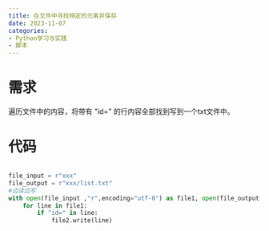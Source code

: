 ```yaml
---
title: 在文件中寻找特定的元素并保存
date: 2023-11-07
categories:
- Python学习与实践
- 脚本
---
```


# 需求

遍历文件中的内容，将带有 "id=" 的行内容全部找到写到一个txt文件中。

# 代码


```python

file_input = r"xxx"
file_output = r"xxx/list.txt"
#边读边写
with open(file_input ,"r",encoding="utf-8") as file1, open(file_output,"w",encoding="utf-8") as file2:
    for line in file1:
        if "id=" in line:
            file2.write(line)

```
